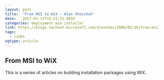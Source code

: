 ```yaml
---
layout: post 
title:  "From MSI to WiX – Alex Shevchuk" 
date:   2017-01-13T15:51:51.983Z 
categories: deployment wix installer
link: https://blogs.technet.microsoft.com/alexshev/2008/02/10/from-msi-to-wix/ 
tags:
  - links
ogtype: article 
---
```


## From MSI to WiX

This is a series of articles on building installation packages using WiX.

